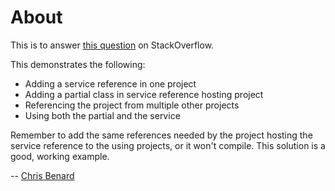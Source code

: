 About
================

This is to answer [this question](http://stackoverflow.com/questions/9994555/partial-classes-lost-through-a-webservice-reference/9994844#9994844) on StackOverflow.

This demonstrates the following:

 - Adding a service reference in one project
 - Adding a partial class in service reference hosting project
 - Referencing the project from multiple other projects
 - Using both the partial and the service
 
Remember to add the same references needed by the project hosting the service reference to the using projects, or it won't compile. This solution is a good, working example.

-- [Chris Benard](http://chrisbenard.net?rel=author)